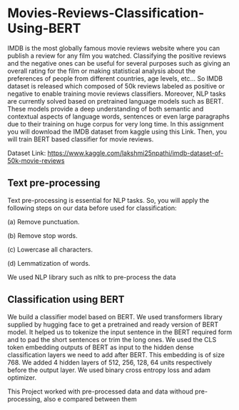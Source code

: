 # Movies-Reviews-Classification-Using-BERT

IMDB is the most globally famous movie reviews website where you can publish a review for
any film you watched. Classifying the positive reviews and the negative ones can be useful for
several purposes such as giving an overall rating for the film or making statistical analysis about
the preferences of people from different countries, age levels, etc... So IMDB dataset is released
which composed of 50k reviews labeled as positive or negative to enable training movie reviews
classifiers. Moreover, NLP tasks are currently solved based on pretrained language models such
as BERT. These models provide a deep understanding of both semantic and contextual aspects
of language words, sentences or even large paragraphs due to their training on huge corpus for
very long time. In this assignment you will download the IMDB dataset from kaggle using this
Link. Then, you will train BERT based classifier for movie reviews.

Dataset Link: https://www.kaggle.com/lakshmi25npathi/imdb-dataset-of-50k-movie-reviews

## Text pre-processing

Text pre-processing is essential for NLP tasks. So, you will apply the following steps on
our data before used for classification:

(a) Remove punctuation.

(b) Remove stop words.

(c) Lowercase all characters.

(d) Lemmatization of words.

We used NLP library such as nltk to pre-process the data

## Classification using BERT

We build a classifier model based on BERT. We used transformers library
supplied by hugging face to get a pretrained and ready version of BERT model. It helped us 
to tokenize the input sentence in the BERT required form and to pad the
short sentences or trim the long ones. We used the CLS token embedding outputs of
BERT as input to the hidden dense classification layers we need to add after BERT. This
embedding is of size 768.
We added 4 hidden layers of 512, 256, 128, 64 units respectively before the output
layer. We used binary cross entropy loss and adam optimizer.

This Project worked with pre-processed data and data withoud pre-processing, also e compared between them 
